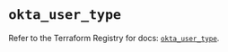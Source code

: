 # `okta_user_type`

Refer to the Terraform Registry for docs: [`okta_user_type`](https://registry.terraform.io/providers/okta/okta/4.14.1/docs/resources/user_type).
